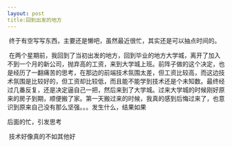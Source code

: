 ```yaml
---
layout: post
title:回到出发的地方
---
```

&nbsp;终于有空写写东西，主要还是懒吧，虽然最近很忙，其实还是可以抽点时间的。

&nbsp;在两个星期前，我回到了当初出发的地方，回到毕业的地方大学城，离开了加入不到一个月的新公司，抛弃高的工资，来到大学城上班。前阵子做的这个决定，也是经历了一翻痛苦的思考，在那边的前端技术氛围太差，但工资比较高，而这边技术氛围是比较好的，但工资却比较低，而且能不能学到技术还是个未知数。最终经过几番反复，还是决定逼自己一把，然后来到了大学城。过来大学城的时候刚好原来的房子到期，顺便搬了家。第一天搬过来的时候，我真的感到后悔过来了，也意识到原来自己没有那么坚强。。。发生什么，结果如果


后面的忙，引发思考

&nbsp;技术好像真的不如其他好